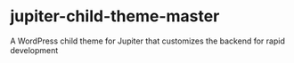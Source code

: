 # jupiter-child-theme-master
A WordPress child theme for Jupiter that customizes the backend for rapid development
